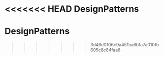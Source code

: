 <<<<<<< HEAD
DesignPatterns
=======
# DesignPatterns
>>>>>>> 3d46d0106c9a451ba6b1a7a010fb605c8c84faa6
